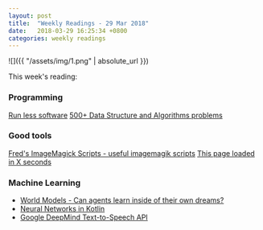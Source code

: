 ```yaml
---
layout: post
title:  "Weekly Readings - 29 Mar 2018"
date:   2018-03-29 16:25:34 +0800
categories: weekly readings
---
```


  ![]({{ "/assets/img/1.png" | absolute_url }})

This week's reading:

### Programming
[Run less software][Run less software]
[500+ Data Structure and Algorithms problems][500+ Data Structure and Algorithms problems]

### Good tools
[Fred's ImageMagick Scripts - useful imagemagik scripts][Fred's ImageMagick Scripts - useful imagemagik scripts]
[This page loaded in X seconds][This page loaded in X seconds]


### Machine Learning
* [World Models - Can agents learn inside of their own dreams?][World Models - Can agents learn inside of their own dreams?]
* [Neural Networks in Kotlin][Neural Networks in Kotlin]
* [Google DeepMind Text-to-Speech API][Google DeepMind Text-to-Speech API]


[World Models - Can agents learn inside of their own dreams?]:https://worldmodels.github.io/
[Neural Networks in Kotlin]:https://github.com/kennycason/neural_network_kotlin/blob/master/README.md#webcam-learning
[Google DeepMind Text-to-Speech API]:https://cloud.google.com/text-to-speech/
[Run less software]:https://blog.intercom.com/run-less-software/
[Fred's ImageMagick Scripts - useful imagemagik scripts]:http://www.fmwconcepts.com/imagemagick/
[500+ Data Structure and Algorithms problems]:http://www.techiedelight.com/list-of-problems/
[This page loaded in X seconds]:http://www.phpied.com/this-page-loaded-in-x-seconds/